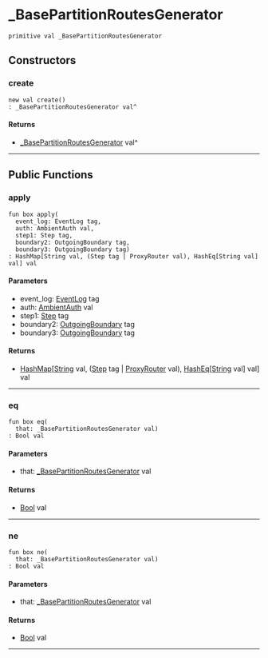 # _BasePartitionRoutesGenerator

```pony
primitive val _BasePartitionRoutesGenerator
```

## Constructors

### create

```pony
new val create()
: _BasePartitionRoutesGenerator val^
```

#### Returns

* [_BasePartitionRoutesGenerator](wallaroo-core-topology-_BasePartitionRoutesGenerator) val^

---

## Public Functions

### apply

```pony
fun box apply(
  event_log: EventLog tag,
  auth: AmbientAuth val,
  step1: Step tag,
  boundary2: OutgoingBoundary tag,
  boundary3: OutgoingBoundary tag)
: HashMap[String val, (Step tag | ProxyRouter val), HashEq[String val] val] val
```
#### Parameters

*   event_log: [EventLog](wallaroo-ent-recovery-EventLog) tag
*   auth: [AmbientAuth](builtin-AmbientAuth) val
*   step1: [Step](wallaroo-core-topology-Step) tag
*   boundary2: [OutgoingBoundary](wallaroo-core-boundary-OutgoingBoundary) tag
*   boundary3: [OutgoingBoundary](wallaroo-core-boundary-OutgoingBoundary) tag

#### Returns

* [HashMap](collections-HashMap)\[[String](builtin-String) val, ([Step](wallaroo-core-topology-Step) tag | [ProxyRouter](wallaroo-core-topology-ProxyRouter) val), [HashEq](collections-HashEq)\[[String](builtin-String) val\] val\] val

---

### eq

```pony
fun box eq(
  that: _BasePartitionRoutesGenerator val)
: Bool val
```
#### Parameters

*   that: [_BasePartitionRoutesGenerator](wallaroo-core-topology-_BasePartitionRoutesGenerator) val

#### Returns

* [Bool](builtin-Bool) val

---

### ne

```pony
fun box ne(
  that: _BasePartitionRoutesGenerator val)
: Bool val
```
#### Parameters

*   that: [_BasePartitionRoutesGenerator](wallaroo-core-topology-_BasePartitionRoutesGenerator) val

#### Returns

* [Bool](builtin-Bool) val

---


